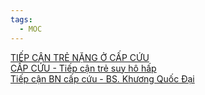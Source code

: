 ```yaml
---
tags:
  - MOC
---
```

  
  
[TIẾP CẬN TRẺ NẶNG Ở CẤP CỨU](../The%20TRIO/000%20Zettlekasten/UMP/BM%20NHI/BM%20NHI%20-%20Tot%20nghiep/Cap%20cuu/TI%E1%BA%BEP%20C%E1%BA%ACN%20TR%E1%BA%BA%20N%E1%BA%B6NG%20%E1%BB%9E%20C%E1%BA%A4P%20C%E1%BB%A8U.md)  
[CẤP CỨU - Tiếp cận trẻ suy hô hấp](../The%20TRIO/000%20Zettlekasten/UMP/BM%20NHI/Y6/C%E1%BA%A4P%20C%E1%BB%A8U/C%E1%BA%A4P%20C%E1%BB%A8U%20-%20Ti%E1%BA%BFp%20c%E1%BA%ADn%20tr%E1%BA%BB%20suy%20h%C3%B4%20h%E1%BA%A5p.md)  
[Tiếp cận BN cấp cứu -  BS. Khương Quốc Đại](../100%20Reference%20notes/Ti%E1%BA%BFp%20c%E1%BA%ADn%20BN%20c%E1%BA%A5p%20c%E1%BB%A9u%20-%20%20BS.%20Kh%C6%B0%C6%A1ng%20Qu%E1%BB%91c%20%C4%90%E1%BA%A1i.md)  
  
